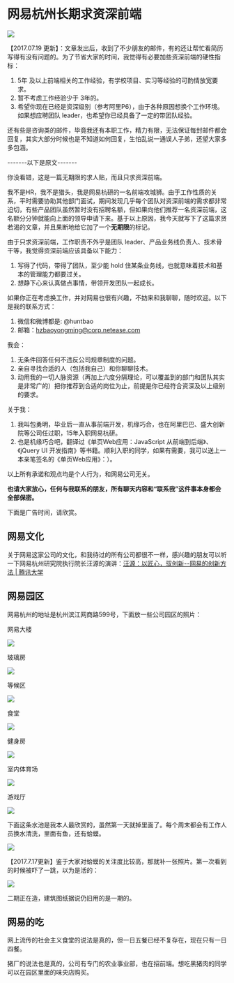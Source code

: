 # 网易杭州长期求资深前端

![](https://pic2.zhimg.com/v2-592f02cd45f1f261f5ea9d8712c55f20_b.jpg)

【2017.07.19 更新】：文章发出后，收到了不少朋友的邮件，有的还让帮忙看简历写得有没有问题的。为了节省大家的时间，我觉得有必要加些资深前端的硬性指标：

1.  5年 及以上前端相关的工作经验，有学校项目、实习等经验的可酌情放宽要求。
2.  暂不考虑工作经验少于 3年的。
3.  希望你现在已经是资深级别（参考阿里P6），由于各种原因想换个工作环境。如果想应聘团队 leader，也希望你已经具备了一定的带团队经验。

还有些是咨询类的邮件，毕竟我还有本职工作，精力有限，无法保证每封邮件都会回复，其实大部分时候也是不知道如何回复，生怕乱说一通误人子弟，还望大家多多包涵。

-------以下是原文-------

你没看错，这是一篇无期限的求人贴，而且只求资深前端。

我不是HR，我不是猎头，我是网易杭研的一名前端攻城狮。由于工作性质的关系，平时需要协助其他部门面试，期间发现几乎每个团队对资深前端的需求都非常迫切，有些产品团队虽然暂时没有招聘名额，但如果向他们推荐一名资深前端，这名额分分钟就能向上面的领导申请下来。基于以上原因，我今天就写下了这篇求贤若渴的文章，并且果断地给它加了一个**无期限**的标记。

由于只求资深前端，工作职责不外乎是团队 leader、产品业务线负责人、技术骨干等，我觉得资深前端应该具备以下能力：

1.  写得了代码，带得了团队，至少能 hold 住某条业务线，也就意味着技术和基本的管理能力都要过关。
2.  想静下心来认真做点事情，带领开发团队一起成长。

如果你正在考虑换工作，并对网易也很有兴趣，不妨来和我聊聊，随时欢迎。以下是我的联系方式：

1.  微信和微博都是: @huntbao
2.  邮箱：hzbaoyongming@corp.netease.com

我会：

1.  无条件回答任何不违反公司规章制度的问题。
2.  亲自寻找合适的人（包括我自己）和你聊聊技术。
3.  动用我的一切人脉资源（再加上六度分隔理论，可以覆盖到的部门和团队其实是非常广的）把你推荐到合适的岗位为止，前提是你已经符合资深及以上级别的要求。

关于我：

1.  我叫包勇明，毕业后一直从事前端开发，机缘巧合，也在阿里巴巴、盛大创新院等公司任过职，15年入职网易杭研。
2.  也是机缘巧合吧，翻译过《单页Web应用：JavaScript 从前端到后端》、《jQuery UI 开发指南》等书籍。顺利入职的同学，如果有需要，我可以送上一本亲笔签名的《单页Web应用》：）。

以上所有承诺和观点均是个人行为，和网易公司无关。

**也请大家放心，任何与我联系的朋友，所有聊天内容和“联系我”这件事本身都会全部保密。**

下面是广告时间，请欣赏。

## 网易文化

关于网易这家公司的文化，和我待过的所有公司都很不一样，感兴趣的朋友可以听一下网易杭州研究院执行院长汪源的演讲：[汪源：以匠心，驭创新--网易的创新方法 | 腾讯大学](http:http://daxue.qq.com/content/content/id/3406)

## 网易园区

网易杭州的地址是杭州滨江网商路599号，下面放一些公司园区的照片：

网易大楼

![](http://pic1.zhimg.com/v2-b0ddab930c35d97833face11a614c100_b.jpg)

玻璃房

![](http://pic3.zhimg.com/v2-c85b3a0346cb7d9cce462aa1ba2d1226_b.jpg)

等候区

![](http://pic4.zhimg.com/v2-e05e27efda4a7031a01f3c11aab7b6a3_b.jpg)

食堂

![](http://pic2.zhimg.com/v2-2c057f212ddf47a0e67d0f3f77306ad1_b.jpg)

健身房

![](http://pic4.zhimg.com/v2-f408ec41e3a666eb50851c16f77ec23f_b.jpg)

室内体育场

![](http://pic1.zhimg.com/v2-5fcc8478fdb2f352875f966843ef9b30_b.jpg)

游戏厅

![](http://pic2.zhimg.com/v2-9bad37483f1e2d19144333599d4733a9_b.jpg)

下面这条水池是我本人最欣赏的，虽然第一天就掉里面了。每个周末都会有工作人员换水清洗，里面有鱼，还有蛤蟆。

![](http://pic4.zhimg.com/v2-36d8f80ebffd383efa72c00c64e6eae3_b.jpg)

【2017.7.17更新】鉴于大家对蛤蟆的关注度比较高，那就补一张照片。第一次看到的时候被吓了一跳，以为是活的：

![](http://pic4.zhimg.com/v2-e8dc11fd7c27ba417d0553e5084ea72b_b.jpg)

二期正在造，建筑图纸据说仍旧用的是一期的。

## 网易的吃

网上流传的社会主义食堂的说法是真的，但一日五餐已经不复存在，现在只有一日四餐。

猪厂的说法也是真的，公司有专门的农业事业部，也在招前端。想吃黑猪肉的同学可以在园区里面的味央店购买。